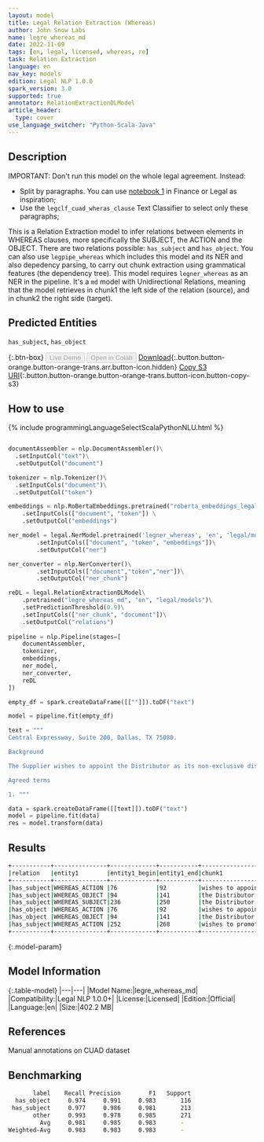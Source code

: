```yaml
---
layout: model
title: Legal Relation Extraction (Whereas)
author: John Snow Labs
name: legre_whereas_md
date: 2022-11-09
tags: [en, legal, licensed, whereas, re]
task: Relation Extraction
language: en
nav_key: models
edition: Legal NLP 1.0.0
spark_version: 3.0
supported: true
annotator: RelationExtractionDLModel
article_header:
  type: cover
use_language_switcher: "Python-Scala-Java"
---
```


## Description
IMPORTANT: Don't run this model on the whole legal agreement. Instead:
- Split by paragraphs. You can use [notebook 1](https://github.com/JohnSnowLabs/spark-nlp-workshop/tree/master/tutorials/Certification_Trainings_JSL) in Finance or Legal as inspiration;
- Use the `legclf_cuad_wheras_clause` Text Classifier to select only these paragraphs; 

This is a Relation Extraction model to infer relations between elements in WHEREAS clauses, more specifically the SUBJECT, the ACTION and the OBJECT. There are two relations possible: `has_subject` and `has_object`. You can also use `legpipe_whereas` which includes this model and its NER and also depedency parsing, to carry out chunk extraction using grammatical features (the dependency tree). This model requires `legner_whereas` as an NER in the pipeline. It's a `md` model with Unidirectional Relations, meaning that the model retrieves in chunk1 the left side of the relation (source), and in chunk2 the right side (target).

## Predicted Entities

`has_subject`, `has_object`

{:.btn-box}
<button class="button button-orange" disabled>Live Demo</button>
<button class="button button-orange" disabled>Open in Colab</button>
[Download](https://s3.amazonaws.com/auxdata.johnsnowlabs.com/legal/models/legre_whereas_md_en_1.0.0_3.0_1668013863138.zip){:.button.button-orange.button-orange-trans.arr.button-icon.hidden}
[Copy S3 URI](s3://auxdata.johnsnowlabs.com/legal/models/legre_whereas_md_en_1.0.0_3.0_1668013863138.zip){:.button.button-orange.button-orange-trans.button-icon.button-copy-s3}

## How to use



<div class="tabs-box" markdown="1">
{% include programmingLanguageSelectScalaPythonNLU.html %}

```python

documentAssembler = nlp.DocumentAssembler()\
  .setInputCol("text")\
  .setOutputCol("document")

tokenizer = nlp.Tokenizer()\
  .setInputCols("document")\
  .setOutputCol("token")

embeddings = nlp.RoBertaEmbeddings.pretrained("roberta_embeddings_legal_roberta_base","en") \
    .setInputCols(["document", "token"]) \
    .setOutputCol("embeddings")

ner_model = legal.NerModel.pretrained('legner_whereas', 'en', 'legal/models')\
        .setInputCols(["document", "token", "embeddings"])\
        .setOutputCol("ner")

ner_converter = nlp.NerConverter()\
        .setInputCols(["document","token","ner"])\
        .setOutputCol("ner_chunk")

reDL = legal.RelationExtractionDLModel\
    .pretrained("legre_whereas_md", "en", "legal/models")\
    .setPredictionThreshold(0.9)\
    .setInputCols(["ner_chunk", "document"])\
    .setOutputCol("relations")
    
pipeline = nlp.Pipeline(stages=[
    documentAssembler,
    tokenizer,
    embeddings,
    ner_model,
    ner_converter,
    reDL
])

empty_df = spark.createDataFrame([[""]]).toDF("text")

model = pipeline.fit(empty_df)

text = """
Central Expressway, Suite 200, Dallas, TX 75080.

Background

The Supplier wishes to appoint the Distributor as its non-exclusive distributor for the promotion and sale of the Products within the Territory (both as defined below), and the Distributor wishes to promote and sell the Products within the Territory on the terms of this agreement.

Agreed terms

1. """

data = spark.createDataFrame([[text]]).toDF("text")
model = pipeline.fit(data)
res = model.transform(data)

```

</div>

## Results

```bash
+-----------+---------------+-------------+-----------+------------------------------------------------+---------------+-------------+-----------+------------------------------------------------+----------+
|relation   |entity1        |entity1_begin|entity1_end|chunk1                                          |entity2        |entity2_begin|entity2_end|chunk2                                          |confidence|
+-----------+---------------+-------------+-----------+------------------------------------------------+---------------+-------------+-----------+------------------------------------------------+----------+
|has_subject|WHEREAS_ACTION |76           |92         |wishes to appoint                               |WHEREAS_SUBJECT|63           |74         |The Supplier                                    |0.9994367 |
|has_subject|WHEREAS_OBJECT |94           |141        |the Distributor as its non-exclusive distributor|WHEREAS_SUBJECT|63           |74         |The Supplier                                    |0.92683166|
|has_subject|WHEREAS_SUBJECT|236          |250        |the Distributor                                 |WHEREAS_SUBJECT|63           |74         |The Supplier                                    |0.9829159 |
|has_object |WHEREAS_ACTION |76           |92         |wishes to appoint                               |WHEREAS_OBJECT |94           |141        |the Distributor as its non-exclusive distributor|0.900727  |
|has_object |WHEREAS_OBJECT |94           |141        |the Distributor as its non-exclusive distributor|WHEREAS_OBJECT |279          |290        |the Products                                    |0.96618503|
|has_subject|WHEREAS_ACTION |252          |268        |wishes to promote                               |WHEREAS_SUBJECT|236          |250        |the Distributor                                 |0.99969923|
+-----------+---------------+-------------+-----------+------------------------------------------------+---------------+-------------+-----------+------------------------------------------------+----------+

```

{:.model-param}
## Model Information

{:.table-model}
|---|---|
|Model Name:|legre_whereas_md|
|Compatibility:|Legal NLP 1.0.0+|
|License:|Licensed|
|Edition:|Official|
|Language:|en|
|Size:|402.2 MB|

## References

Manual annotations on CUAD dataset

## Benchmarking

```bash
       label    Recall Precision        F1   Support
  has_object     0.974     0.991     0.983       116
 has_subject     0.977     0.986     0.981       213
       other     0.993     0.978     0.985       271
         Avg     0.981     0.985     0.983       -
Weighted-Avg     0.983     0.983     0.983       -
```
